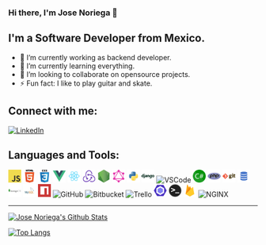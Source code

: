 ### Hi there, I'm Jose Noriega 👋

## I'm a Software Developer from Mexico.
- 🔭 I’m currently working as backend developer.
- 🌱 I’m currently learning everything.
- 👯 I’m looking to collaborate on opensource projects.
- ⚡ Fun fact: I like to play guitar and skate.

## Connect with me:
[<img
  aling="left"
  src="https://cdn.jsdelivr.net/npm/simple-icons@v3/icons/linkedin.svg"
  alt="LinkedIn"
  width="22"
/>](https://www.linkedin.com/in/jose-noriega-153a5b171/)


## Languages and Tools:
<img
  aling="left"
  src="https://raw.githubusercontent.com/github/explore/80688e429a7d4ef2fca1e82350fe8e3517d3494d/topics/javascript/javascript.png"
  alt="Javascript"
  width="26"
/>
<img
  aling="left"
  src="https://raw.githubusercontent.com/github/explore/80688e429a7d4ef2fca1e82350fe8e3517d3494d/topics/html/html.png"
  alt="HTML5"
  width="26"
/>
<img
  aling="left"
  src="https://raw.githubusercontent.com/github/explore/80688e429a7d4ef2fca1e82350fe8e3517d3494d/topics/css/css.png"
  alt="CSS3"
  width="26"
/>
<img
  aling="left"
  src="https://raw.githubusercontent.com/github/explore/80688e429a7d4ef2fca1e82350fe8e3517d3494d/topics/vue/vue.png"
  alt="VueJS"
  width="26"
/>
<img
  aling="left"
  src="https://raw.githubusercontent.com/github/explore/80688e429a7d4ef2fca1e82350fe8e3517d3494d/topics/react-native/react-native.png"
  alt="React Native"
  width="26"
/>
<img
  aling="left"
  src="https://raw.githubusercontent.com/github/explore/80688e429a7d4ef2fca1e82350fe8e3517d3494d/topics/redux/redux.png"
  alt="Redux"
  width="26"
/>
<img
  aling="left"
  src="https://raw.githubusercontent.com/github/explore/80688e429a7d4ef2fca1e82350fe8e3517d3494d/topics/nodejs/nodejs.png"
  alt="NodeJS"
  width="26"
/>
<img
  aling="left"
  src="https://raw.githubusercontent.com/github/explore/5c058a388828bb5fde0bcafd4bc867b5bb3f26f3/topics/graphql/graphql.png"
  alt="GraphQL"
  width="26"
/>
<img
  aling="left"
  src="https://raw.githubusercontent.com/github/explore/80688e429a7d4ef2fca1e82350fe8e3517d3494d/topics/python/python.png"
  alt="Docker"
  width="26"
/>
<img
  aling="left"
  src="https://raw.githubusercontent.com/github/explore/80688e429a7d4ef2fca1e82350fe8e3517d3494d/topics/django/django.png"
  alt="Django"
  width="26"
/>
<img
  aling="left"
  src="https://code.visualstudio.com/favicon.ico"
  alt="VSCode"
  width="26"
/>
<img
  aling="left"
  src="https://raw.githubusercontent.com/github/explore/80688e429a7d4ef2fca1e82350fe8e3517d3494d/topics/csharp/csharp.png"
  alt="CSharp"
  width="26"
/>
<img
  aling="left"
  src="https://raw.githubusercontent.com/github/explore/ccc16358ac4530c6a69b1b80c7223cd2744dea83/topics/php/php.png"
  alt="PHP"
  width="26"
/>
<img
  aling="left"
  src="https://raw.githubusercontent.com/github/explore/80688e429a7d4ef2fca1e82350fe8e3517d3494d/topics/git/git.png"
  alt="git"
  width="26"
/>
<img
  aling="left"
  src="https://raw.githubusercontent.com/github/explore/80688e429a7d4ef2fca1e82350fe8e3517d3494d/topics/sql/sql.png"
  alt="SQL"
  width="26"
/>
<img
  aling="left"
  src="https://raw.githubusercontent.com/github/explore/80688e429a7d4ef2fca1e82350fe8e3517d3494d/topics/mongodb/mongodb.png"
  alt="MongoDB"
  width="26"
/>
<img
  aling="left"
  src="https://raw.githubusercontent.com/github/explore/80688e429a7d4ef2fca1e82350fe8e3517d3494d/topics/mysql/mysql.png"
  alt="MySQL"
  width="26"
/>
<img
  aling="left"
  src="https://raw.githubusercontent.com/github/explore/80688e429a7d4ef2fca1e82350fe8e3517d3494d/topics/npm/npm.png"
  alt="NPM"
  width="26"
/>
<img
  aling="left"
  src="https://github.com/fluidicon.png"
  alt="GitHub"
  width="26"
/>
<img
  aling="left"
  src="https://d301sr5gafysq2.cloudfront.net/frontbucket/build-favicon-default.3b48bd21f29d.ico"
  alt="Bitbucket"
  width="26"
/>
<img
  aling="left"
  src="https://trello.com/favicon.ico"
  alt="Trello"
  width="26"
/>
<img
  aling="left"
  src="https://raw.githubusercontent.com/github/explore/80688e429a7d4ef2fca1e82350fe8e3517d3494d/topics/eslint/eslint.png"
  alt="ESLint"
  width="26"
/>
<img
  aling="left"
  src="https://raw.githubusercontent.com/github/explore/d92924b1d925bb134e308bd29c9de6c302ed3beb/topics/terminal/terminal.png"
  alt="Terminal"
  width="26"
/>
<img
  aling="left"
  src="https://raw.githubusercontent.com/github/explore/80688e429a7d4ef2fca1e82350fe8e3517d3494d/topics/firebase/firebase.png"
  alt="Firebase"
  width="26"
/>
<img
  aling="left"
  src="https://www.nginx.com/wp-content/uploads/2019/10/favicon-48x48.ico"
  alt="NGINX"
  width="26"
/>

---
[![Jose Noriega's Github Stats](https://github-readme-stats.vercel.app/api?username=josenoriegaa&show_icons=true&theme=radical&count_private=true)](https://github.com/josenoriegaa)

[![Top Langs](https://github-readme-stats.vercel.app/api/top-langs/?username=anuraghazra&layout=compact&theme=radical)](https://github.com/josenoriegaa)
